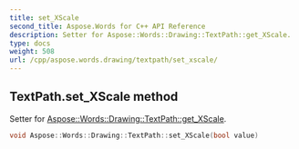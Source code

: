 ```yaml
---
title: set_XScale
second_title: Aspose.Words for C++ API Reference
description: Setter for Aspose::Words::Drawing::TextPath::get_XScale. 
type: docs
weight: 508
url: /cpp/aspose.words.drawing/textpath/set_xscale/
---
```

## TextPath.set_XScale method


Setter for [Aspose::Words::Drawing::TextPath::get_XScale](../get_xscale/).

```cpp
void Aspose::Words::Drawing::TextPath::set_XScale(bool value)
```


